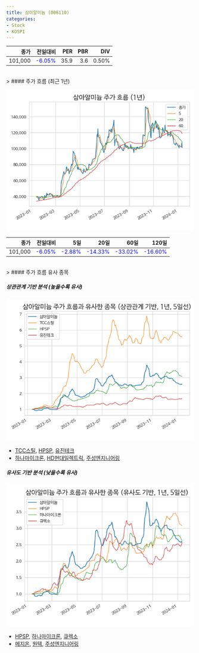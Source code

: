 ```yaml
---
title: 삼아알미늄 (006110)
categories:
- Stock
- KOSPI
---
```


|종가|전일대비|PER|PBR|DIV|
|---:|-------:|--:|--:|--:|
|101,000|<span style="color: blue">-6.05%</span>|35.9|3.6|0.50%|

<!-- more -->
<br>
> #### 주가 흐름 (최근 1년)

![006110](/assets/images/stock/006110.png)

|종가|전일대비|5일|20일|60일|120일|
|---:|-------:|--:|---:|---:|----:|
|101,000|<span style="color: blue">-6.05%</span>|<span style="color: blue">-2.88%</span>|<span style="color: blue">-14.33%</span>|<span style="color: blue">-33.02%</span>|<span style="color: blue">-16.60%</span>|

<br>
> #### 주가 흐름 유사 종목

##### 상관관계 기반 분석 (높을수록 유사)
![006110](/assets/images/stock/006110_corr.png)
- [TCC스틸](/002710/), [HPSP](/403870/), [유진테크](/084370/)
- [하나마이크론](/067310/), [HD현대일렉트릭](/267260/), [주성엔지니어링](/036930/)

##### 유사도 기반 분석 (낮을수록 유사)	
![006110](/assets/images/stock/006110_sim.png)
- [HPSP](/403870/), [하나마이크론](/067310/), [큐렉소](/060280/)
- [메지온](/140410/), [원텍](/336570/), [주성엔지니어링](/036930/)